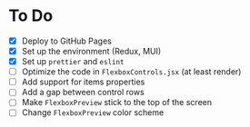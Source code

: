 # To Do

- [x] Deploy to GitHub Pages
- [x] Set up the environment (Redux, MUI)
- [x] Set up `prettier` and `eslint`
- [ ] Optimize the code in `FlexboxControls.jsx` (at least render)
- [ ] Add support for items properties
- [ ] Add a gap between control rows
- [ ] Make `FlexboxPreview` stick to the top of the screen
- [ ] Change `FlexboxPreview` color scheme
